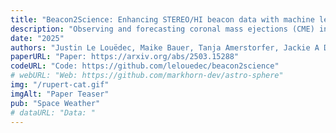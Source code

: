 ```yaml
---
title: "Beacon2Science: Enhancing STEREO/HI beacon data with machine learning for efficient CME tracking"
description: "Observing and forecasting coronal mass ejections (CME) in real-time is crucial due to the strong geomagnetic storms they can generate that can have a potentially damaging effect, for example, on satellites and electrical devices. With its near-real-time availability, STEREO/HI beacon data is the perfect candidate for early forecasting of CMEs. However, previous work concluded that CME arrival prediction based on beacon data could not achieve the same accuracy as with high-resolution science data due to data gaps and lower quality. We present our novel pipeline entitled ''Beacon2Science'', bridging the gap between beacon and science data to improve CME tracking. Through this pipeline, we first enhance the quality (signal-to-noise ratio and spatial resolution) of beacon data. We then increase the time resolution of enhanced beacon images through learned interpolation to match science data's 40-minute resolution. We maximize information coherence between consecutive frames with adapted model architecture and loss functions through the different steps. The improved beacon images are comparable to science data, showing better CME visibility than the original beacon data. Furthermore, we compare CMEs tracked in beacon, enhanced beacon, and science images. The tracks extracted from enhanced beacon data are closer to those from science images, with a mean average error of $\~ 0.5^\circ$ elongation compared to with original beacon data. The work presented in this paper paves the way for its application to forthcoming missions such as Vigil and PUNCH."
date: "2025"
authors: "Justin Le Louëdec, Maike Bauer, Tanja Amerstorfer, Jackie A Davies"
paperURL: "Paper: https://arxiv.org/abs/2503.15288"
codeURL: "Code: https://github.com/lelouedec/beacon2science"
# webURL: "Web: https://github.com/markhorn-dev/astro-sphere"
img: "/rupert-cat.gif"
imgAlt: "Paper Teaser"
pub: "Space Weather"
# dataURL: "Data: "
---
```


